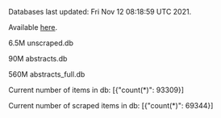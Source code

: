 Databases last updated: Fri Nov 12 08:18:59 UTC 2021. 

Available [here](https://github.com/cbeauhilton/ash-db/releases).

6.5M	unscraped.db

90M	abstracts.db

560M	abstracts_full.db

Current number of items in db:
[{"count(*)": 93309}]

Current number of scraped items in db:
[{"count(*)": 69344}]
